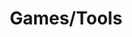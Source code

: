 ---
toc: false
comments: false
layout: post
title: Games/Tools
permalink: /games/
menu: nav/games_nav.html
---